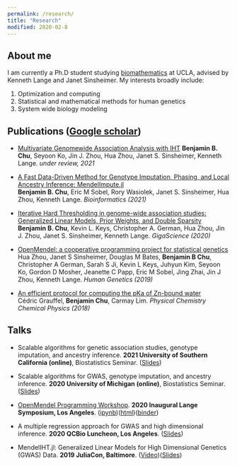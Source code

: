 ```yaml
---
permalink: /research/
title: "Research"
modified: 2020-02-8
---
```


## About me 

I am currently a Ph.D student studying [biomathematics](https://compmed.ucla.edu/) at UCLA, advised by Kenneth Lange and Janet Sinsheimer. My interests broadly include:

1. Optimization and computing
1. Statistical and mathematical methods for human genetics
1. System wide biology modeling

## Publications ([Google scholar](https://scholar.google.com/citations?hl=en&user=jT7L8egAAAAJ))

+ [Multivariate Genomewide Association Analysis with IHT](https://www.biorxiv.org/content/10.1101/2021.08.04.455145v2.abstract)
**Benjamin B. Chu**, Seyoon Ko, Jin J. Zhou, Hua Zhou, Janet S. Sinsheimer, Kenneth Lange. *under review, 2021*

+ [A Fast Data-Driven Method for Genotype Imputation, Phasing, and Local Ancestry Inference: MendelImpute.jl](https://academic.oup.com/bioinformatics/advance-article-abstract/doi/10.1093/bioinformatics/btab489/6325083)  
**Benjamin B. Chu**, Eric M Sobel, Rory Wasiolek, Janet S. Sinsheimer, Hua Zhou, Kenneth Lange. *Bioinformatics (2021)*

+ [Iterative Hard Thresholding in genome-wide association studies: Generalized Linear Models, Prior Weights, and Double Sparsity](https://academic.oup.com/gigascience/article-abstract/9/6/giaa044/5850823)  
**Benjamin B. Chu**, Kevin L. Keys, Christopher A. German, Hua Zhou, Jin J. Zhou,  Janet S. Sinsheimer, Kenneth Lange. *GigaScience (2020)*

+ [OpenMendel: a cooperative programming project for statistical genetics](https://link.springer.com/article/10.1007/s00439-019-02001-z)  
Hua Zhou, Janet S Sinsheimer, Douglas M Bates, **Benjamin B Chu**, Christopher A German, Sarah S Ji, Kevin L Keys, Juhyun Kim, Seyoon Ko, Gordon D Mosher, Jeanette C Papp, Eric M Sobel, Jing Zhai, Jin J Zhou, Kenneth Lange. *Human Genetics (2019)*

+ [An efficient protocol for computing the pKa of Zn-bound water](https://pubs.rsc.org/en/content/articlelanding/2018/cp/c8cp05029e/unauth#!divAbstract)  
Cédric Grauffel, **Benjamin Chu**, Carmay Lim. *Physical Chemistry Chemical Physics (2018)*

## Talks

+ Scalable algorithms for genetic association studies, genotype imputation, and ancestry inference. **2021 University of Southern California (online)**, Biostatistics Seminar. ([Slides](https://github.com/biona001/public-talks/blob/master/2021%20USC/usc.pdf))

+ Scalable algorithms for GWAS, genotype imputation, and ancestry inference. **2020 University of Michigan (online)**, Biostatistics Seminar. ([Slides](https://github.com/biona001/public-talks/blob/master/2020%20Michigan/michigan.pdf))

+ [OpenMendel Programming Workshop](https://github.com/OpenMendel/LangeSymposium-ProgrammingWorkshop-20202022). **2020 Inaugural Lange Symposium, Los Angeles**. ([ipynb](https://github.com/OpenMendel/LangeSymposium-ProgrammingWorkshop-20202022/blob/master/05-iht/MendelIHT_tutorial.ipynb))([html](https://openmendel.github.io/LangeSymposium-ProgrammingWorkshop-20202022/05-iht/MendelIHT_tutorial.html))([binder](https://mybinder.org/v2/gh/OpenMendel/LangeSymposium-ProgrammingWorkshop-20202022/master))

+ A multiple regression approach for GWAS and high dimensional inference. **2020 QCBio Luncheon, Los Angeles**. ([Slides](https://github.com/biona001/public-talks/blob/master/2020%20QCBio%20luncheon/Presentation1.pdf))

+ MendelIHT.jl: Generalized Linear Models for High Dimensional Genetics (GWAS) Data. **2019 JuliaCon, Baltimore**. ([Video](https://www.youtube.com/watch?v=UPIKafShwFw))([Slides](https://github.com/biona001/public-talks/blob/master/2019%20JuliaCon/talk/talk.pdf))

